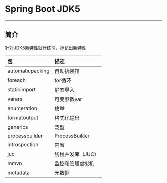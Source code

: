 # Spring Boot JDK5
- - -
## 简介
针对JDK5新特性就行练习，标记出新特性

|包|描述|
|:--|:--|
|automaticpacking|自动拆装箱|
|foreach|for循环|
|staticimport|静态导入|
|varars|可变参数var|
|enumeration|枚举|
|formatoutput|格式化输出|
|generics|泛型|
|processbuilder|ProcessBuilder|
|introspection|内省|
|juc|线程并发库（JUC）|
|mmvn|监控和管理虚拟机|
|metadata|元数据|